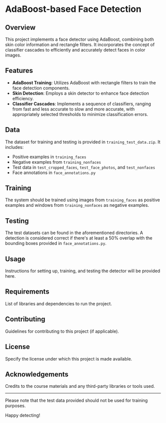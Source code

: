 # AdaBoost-based Face Detection

## Overview
This project implements a face detector using AdaBoost, combining both skin color information and rectangle filters. It incorporates the concept of classifier cascades to efficiently and accurately detect faces in color images.

## Features
- **AdaBoost Training**: Utilizes AdaBoost with rectangle filters to train the face detection components.
- **Skin Detection**: Employs a skin detector to enhance face detection efficiency.
- **Classifier Cascades**: Implements a sequence of classifiers, ranging from fast and less accurate to slow and more accurate, with appropriately selected thresholds to minimize classification errors.

## Data
The dataset for training and testing is provided in `training_test_data.zip`. It includes:
- Positive examples in `training_faces`
- Negative examples from `training_nonfaces`
- Test data in `test_cropped_faces`, `test_face_photos`, and `test_nonfaces`
- Face annotations in `face_annotations.py`

## Training
The system should be trained using images from `training_faces` as positive examples and windows from `training_nonfaces` as negative examples.

## Testing
The test datasets can be found in the aforementioned directories. A detection is considered correct if there's at least a 50% overlap with the bounding boxes provided in `face_annotations.py`.

## Usage
Instructions for setting up, training, and testing the detector will be provided here.

## Requirements
List of libraries and dependencies to run the project.

## Contributing
Guidelines for contributing to this project (if applicable).

## License
Specify the license under which this project is made available.

## Acknowledgements
Credits to the course materials and any third-party libraries or tools used.

---

Please note that the test data provided should not be used for training purposes.

Happy detecting!
